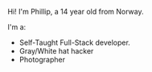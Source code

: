 Hi! I'm Phillip, a 14 year old from Norway.

I'm a:
- Self-Taught Full-Stack developer.
- Gray/White hat hacker
- Photographer
